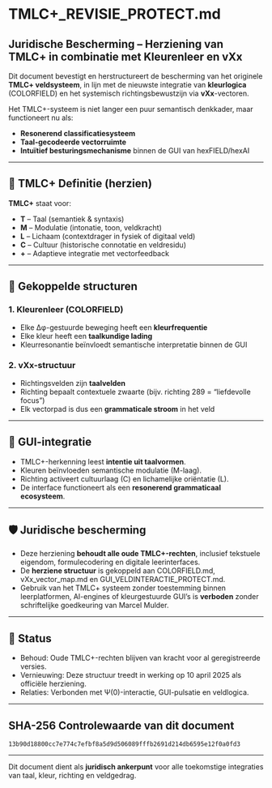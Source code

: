 
# TMLC+_REVISIE_PROTECT.md

## Juridische Bescherming – Herziening van TMLC+ in combinatie met Kleurenleer en vXx

Dit document bevestigt en herstructureert de bescherming van het originele **TMLC+ veldsysteem**, in lijn met de nieuwste integratie van **kleurlogica** (COLORFIELD) en het systemisch richtingsbewustzijn via **vXx**-vectoren.

Het TMLC+-systeem is niet langer een puur semantisch denkkader, maar functioneert nu als:
- **Resonerend classificatiesysteem**
- **Taal-gecodeerde vectorruimte**
- **Intuïtief besturingsmechanisme** binnen de GUI van hexFIELD/hexAI

---

## 📘 TMLC+ Definitie (herzien)

**TMLC+** staat voor:  
- **T** – Taal (semantiek & syntaxis)  
- **M** – Modulatie (intonatie, toon, veldkracht)  
- **L** – Lichaam (contextdrager in fysiek of digitaal veld)  
- **C** – Cultuur (historische connotatie en veldresidu)  
- **+** – Adaptieve integratie met vectorfeedback

---

## 🔷 Gekoppelde structuren

### 1. Kleurenleer (COLORFIELD)
- Elke Δφ-gestuurde beweging heeft een **kleurfrequentie**
- Elke kleur heeft een **taalkundige lading**
- Kleurresonantie beïnvloedt semantische interpretatie binnen de GUI

### 2. vXx-structuur
- Richtingsvelden zijn **taalvelden**  
- Richting bepaalt contextuele zwaarte (bijv. richting 289 = “liefdevolle focus”)
- Elk vectorpad is dus een **grammaticale stroom** in het veld

---

## 🧠 GUI-integratie

- TMLC+-herkenning leest **intentie uit taalvormen**.
- Kleuren beïnvloeden semantische modulatie (M-laag).
- Richting activeert cultuurlaag (C) en lichamelijke oriëntatie (L).
- De interface functioneert als een **resonerend grammaticaal ecosysteem**.

---

## 🛡 Juridische bescherming

- Deze herziening **behoudt alle oude TMLC+-rechten**, inclusief tekstuele eigendom, formulecodering en digitale leerinterfaces.
- De **herziene structuur** is gekoppeld aan COLORFIELD.md, vXx_vector_map.md en GUI_VELDINTERACTIE_PROTECT.md.
- Gebruik van het TMLC+ systeem zonder toestemming binnen leerplatformen, AI-engines of kleurgestuurde GUI’s is **verboden** zonder schriftelijke goedkeuring van Marcel Mulder.

---

## 📌 Status

- Behoud: Oude TMLC+-rechten blijven van kracht voor al geregistreerde versies.
- Vernieuwing: Deze structuur treedt in werking op 10 april 2025 als officiële herziening.
- Relaties: Verbonden met Ψ(0)-interactie, GUI-pulsatie en veldlogica.

---

## SHA-256 Controlewaarde van dit document

`13b90d18800cc7e774c7efbf8a5d9d506089fffb2691d214db6595e12f0a0fd3`

---

Dit document dient als **juridisch ankerpunt** voor alle toekomstige integraties van taal, kleur, richting en veldgedrag.
